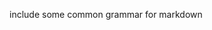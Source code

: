 include some common grammar for markdown         
            
       
    
       
         
      
       
  
    
 
  
 
